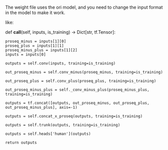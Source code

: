 The weight file uses the ori model, and you need to change the input format in the model to make it work.

like:

def __call__(self, inputs, is_training) -> Dict[str, tf.Tensor]:
    
    proseq_minus = inputs[1][0]
    proseq_plus = inputs[1][1]
    proseq_minus_plus = inputs[1][2]
    inputs = inputs[0]

    outputs = self.conv(inputs, training=is_training)

    out_proseq_minus = self.conv_minus(proseq_minus, training=is_training)

    out_proseq_plus = self.conv_plus(proseq_plus, training=is_training)

    out_proseq_minus_plus = self._conv_minus_plus(proseq_minus_plus, training=is_training)

    outputs = tf.concat([outputs, out_proseq_minus, out_proseq_plus, out_proseq_minus_plus], axis=-1)

    outputs = self.concat_x_proseq(outputs, training=is_training)
    
    outputs = self.trunk(outputs, training=is_training)

    outputs = self.heads['human'](outputs)

    return outputs
